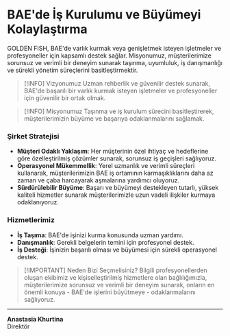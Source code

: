 # BAE'de İş Kurulumu ve Büyümeyi Kolaylaştırma

GOLDEN FISH, BAE'de varlık kurmak veya genişletmek isteyen işletmeler ve profesyoneller için kapsamlı destek sağlar. Misyonumuz, müşterilerimize sorunsuz ve verimli bir deneyim sunarak taşınma, uyumluluk, iş danışmanlığı ve sürekli yönetim süreçlerini basitleştirmektir.

> [!INFO] Vizyonumuz
> Uzman rehberlik ve güvenilir destek sunarak, BAE'de başarılı bir varlık kurmak isteyen işletmeler ve profesyoneller için güvenilir bir ortak olmak.

> [!INFO] Misyonumuz
> Taşınma ve iş kurulum sürecini basitleştirerek, müşterilerimizin büyüme ve başarıya odaklanmalarını sağlamak.

### Şirket Stratejisi

- **Müşteri Odaklı Yaklaşım**: Her müşterinin özel ihtiyaç ve hedeflerine göre özelleştirilmiş çözümler sunarak, sorunsuz iş geçişleri sağlıyoruz.
- **Operasyonel Mükemmellik**: Yerel uzmanlık ve verimli süreçleri kullanarak, müşterilerimizin BAE iş ortamının karmaşıklıklarını daha az zaman ve çaba harcayarak aşmalarına yardımcı oluyoruz.
- **Sürdürülebilir Büyüme**: Başarı ve büyümeyi destekleyen tutarlı, yüksek kaliteli hizmetler sunarak müşterilerimizle uzun vadeli ilişkiler kurmaya odaklanıyoruz.

### Hizmetlerimiz

- **İş Taşıma**: BAE'de işinizi kurma konusunda uzman yardımı.
- **Danışmanlık**: Gerekli belgelerin temini için profesyonel destek.
- **İş Desteği**: İşinizin başarılı olması ve büyümesi için sürekli operasyonel destek.

> [!IMPORTANT] Neden Bizi Seçmelisiniz?
> Bilgili profesyonellerden oluşan ekibimiz ve kişiselleştirilmiş hizmetlere olan bağlılığımızla, müşterilerimize sorunsuz ve verimli bir deneyim sunarak, onların en önemli konuya - BAE'de işlerini büyütmeye - odaklanmalarını sağlıyoruz.

---

**Anastasia Khurtina**  
Direktör
